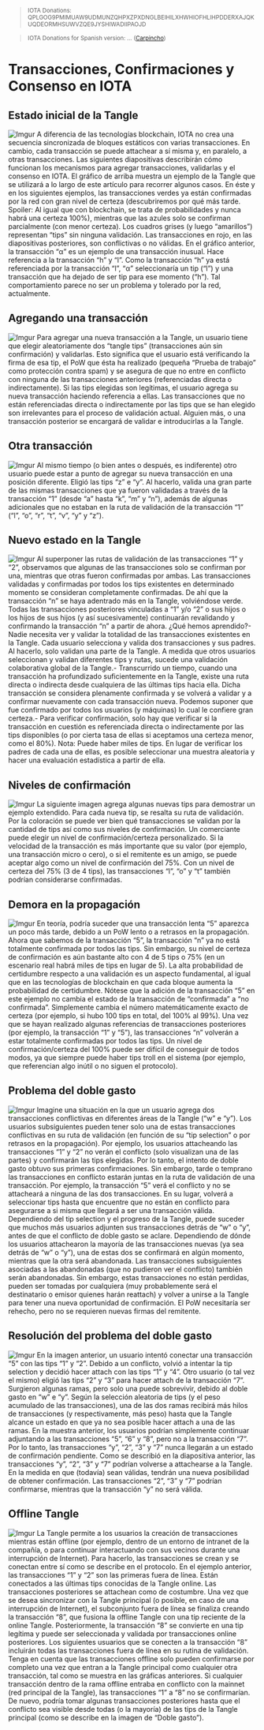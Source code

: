 ><sup>IOTA Donations: QPLGOG9PMIMUAW9UDMUNZQHPXZPXDNGLBEIHILXHWHIOFHLIHPDDERXAJQKUQDEORMHSUWVZQE9JYSHIWADIIPAOJD</sup>

><sup>IOTA Donations for Spanish version: ... ([Carpincho](http://www.iotahispano.com/2017/11/07/transacciones-confirmaciones-y-consenso-en-iota/))</sup>

# Transacciones, Confirmaciones y Consenso en IOTA
## Estado inicial de la Tangle
![Imgur](https://i.imgur.com/nJEE6Gp.png)
A diferencia de las tecnologías blockchain, IOTA no crea una secuencia sincronizada de bloques estáticos con varias transacciones. En cambio, cada transacción se puede attachear a sí misma y, en paralelo, a otras transacciones. Las siguientes diapositivas describirán cómo funcionan los mecanismos para agregar transacciones, validarlas y el consenso en IOTA.
El gráfico de arriba muestra un ejemplo de la Tangle que se utilizará a lo largo de este artículo para recorrer algunos casos. En éste y en los siguientes ejemplos, las transacciones verdes ya están confirmadas por la red con gran nivel de certeza (descubriremos por qué más tarde. Spoiler: Al igual que con blockchain, se trata de probabilidades y nunca habrá una certeza 100%), mientras que las azules solo se confirman parcialmente (con menor certeza). Los cuadros grises (y luego “amarillos”) representan “tips” sin ninguna validación. Las transacciones en rojo, en las diapositivas posteriores, son conflictivas o no válidas.
En el gráfico anterior, la transacción “α” es un ejemplo de una transacción inusual. Hace referencia a la transacción “h” y “l”. Como la transacción “h” ya está referenciada por la transacción “l”, “α” seleccionaría un tip (“l”) y una transacción que ha dejado de ser tip para ese momento (“h”). Tal comportamiento parece no ser un problema y tolerado por la red, actualmente.

## Agregando una transacción
![Imgur](https://i.imgur.com/jnl4F7n.png)
Para agregar una nueva transacción a la Tangle, un usuario tiene que elegir aleatoriamente dos “tangle tips” (transacciones aún sin confirmación) y validarlas. Esto significa que el usuario está verificando la firma de esa tip, el PoW que ésta ha realizado (pequeña “Prueba de trabajo” como protección contra spam) y se asegura de que no entre en conflicto con ninguna de las transacciones anteriores (referenciadas directa o indirectamente). Si las tips elegidas son legítimas, el usuario agrega su nueva transacción haciendo referencia a ellas.
Las transacciones que no están referenciadas directa o indirectamente por las tips que se han elegido son irrelevantes para el proceso de validación actual. Alguien más, o una transacción posterior se encargará de validar e introducirlas a la Tangle.
## Otra transacción
![Imgur](https://i.imgur.com/9cLQIS5.png)
Al mismo tiempo (o bien antes o después, es indiferente) otro usuario puede estar a punto de agregar su nueva transacción en una posición diferente. Eligió las tips “z” e “y”. Al hacerlo, valida una gran parte de las mismas transacciones que ya fueron validadas a través de la transacción “1” (desde “a” hasta “k”, “m” y “n”), además de algunas adicionales que no estaban en la ruta de validación de la transacción “1” (“l”, “o”, “r”, “t”, “v”, “y” y “z”).

## Nuevo estado en la Tangle
![Imgur](https://i.imgur.com/0VrE8BE.png)
Al superponer las rutas de validación de las transacciones “1” y “2”, observamos que algunas de las transacciones solo se confirman por una, mientras que otras fueron confirmadas por ambas. Las transacciones validadas y confirmadas por todos los tips existentes en determinado momento se consideran completamente confirmadas. De ahí que la transacción “n” se haya adentrado más en la Tangle, volviéndose verde. Todas las transacciones posteriores vinculadas a “1” y/o “2” o sus hijos o los hijos de sus hijos (y así sucesivamente) continuarán revalidando y confirmando la transacción “n” a partir de ahora.
¿Qué hemos aprendido?- Nadie necesita ver y validar la totalidad de las transacciones existentes en la Tangle. Cada usuario selecciona y valida dos transacciones y sus padres. Al hacerlo, solo validan una parte de la Tangle. A medida que otros usuarios seleccionan y validan diferentes tips y rutas, sucede una validación colaborativa global de la Tangle.- Transcurrido un tiempo, cuando una transacción ha profundizado suficientemente en la Tangle, existe una ruta directa o indirecta desde cualquiera de las últimas tips hacia ella. Dicha transacción se considera plenamente confirmada y se volverá a validar y a confirmar nuevamente con cada transacción nueva. Podemos suponer que fue confirmado por todos los usuarios (y máquinas) lo cual le confiere gran certeza.- Para verificar confirmación, solo hay que verificar si la transacción en cuestión es referenciada directa o indirectamente por las tips disponibles (o por cierta tasa de ellas si aceptamos una certeza menor, como el 80%). Nota: Puede haber miles de tips. En lugar de verificar los padres de cada una de ellas, es posible seleccionar una muestra aleatoria y hacer una evaluación estadística a partir de ella.

## Niveles de confirmación
![Imgur](https://i.imgur.com/s1oERZN.png)
La siguiente imagen agrega algunas nuevas tips para demostrar un ejemplo extendido. Para cada nueva tip, se resalta su ruta de validación. Por la coloración se puede ver bien qué transacciones se validan por la cantidad de tips así como sus niveles de confirmación.
Un comerciante puede elegir un nivel de confirmación/certeza personalizado. Si la velocidad de la transacción es más importante que su valor (por ejemplo, una transacción micro o cero), o si el remitente es un amigo, se puede aceptar algo como un nivel de confirmación del 75%. Con un nivel de certeza del 75% (3 de 4 tips), las transacciones “l”, “o” y “t” también podrían considerarse confirmadas.

## Demora en la propagación
![Imgur](https://i.imgur.com/QLPpmKA.png)
En teoría, podría suceder que una transacción lenta “5” aparezca un poco más tarde, debido a un PoW lento o a retrasos en la propagación. Ahora que sabemos de la transacción “5”, la transacción “n” ya no está totalmente confirmada por todos las tips. Sin embargo, su nivel de certeza de confirmación es aún bastante alto con 4 de 5 tips o 75% (en un escenario real habrá miles de tips en lugar de 5). La alta probabilidad de certidumbre respecto a una validación es un aspecto fundamental, al igual que en las tecnologías de blockchain en que cada bloque aumenta la probabilidad de certidumbre.
Nótese que la adición de la transacción “5” en este ejemplo no cambia el estado de la transacción de “confirmada” a “no confirmada”. Simplemente cambia el número matemáticamente exacto de certeza (por ejemplo, si hubo 100 tips en total, del 100% al 99%). Una vez que se hayan realizado algunas referencias de transacciones posteriores (por ejemplo, la transacción “1” y “5”), las transacciones “n” volverán a estar totalmente confirmadas por todos las tips.
Un nivel de confirmación/certeza del 100% puede ser difícil de conseguir de todos modos, ya que siempre puede haber tips troll en el sistema (por ejemplo, que referencian algo inútil o no siguen el protocolo).

## Problema del doble gasto
![Imgur](https://i.imgur.com/DUsFpSA.png)
Imagine una situación en la que un usuario agrega dos transacciones conflictivas en diferentes áreas de la Tangle (“w” e “y”). Los usuarios subsiguientes pueden tener solo una de estas transacciones conflictivas en su ruta de validación (en función de su “tip selection” o por retrasos en la propagación). Por ejemplo, los usuarios attacheando las transacciones “1” y “2” no verán el conflicto (solo visualizan una de las partes) y confirmarán las tips elegidas. Por lo tanto, el intento de doble gasto obtuvo sus primeras confirmaciones. Sin embargo, tarde o temprano las transacciones en conflicto estarán juntas en la ruta de validación de una transacción. Por ejemplo, la transacción “5” verá el conflicto y no se attacheará a ninguna de las dos transacciones. En su lugar, volverá a seleccionar tips hasta que encuentre que no están en conflicto para asegurarse a si misma que llegará a ser una transacción válida.
Dependiendo del tip selection y el progreso de la Tangle, puede suceder que muchos más usuarios adjunten sus transacciones detrás de “w” o “y”, antes de que el conflicto de doble gasto se aclare. Dependiendo de dónde los usuarios attachearon la mayoría de las transacciones nuevas (ya sea detrás de “w” o “y”), una de estas dos se confirmará en algún momento, mientras que la otra será abandonada. Las transacciones subsiguientes asociadas a las abandonadas (que no pudieron ver el conflicto) también serán abandonadas. Sin embargo, estas transacciones no están perdidas, pueden ser tomadas por cualquiera (muy probablemente será el destinatario o emisor quienes harán reattach) y volver a unirse a la Tangle para tener una nueva oportunidad de confirmación. El PoW necesitaría ser rehecho, pero no se requieren nuevas firmas del remitente.
## Resolución del problema del doble gasto
![Imgur](https://i.imgur.com/pbOjVu1.png)
En la imagen anterior, un usuario intentó conectar una transacción “5” con las tips “1” y “2”. Debido a un conflicto, volvió a intentar la tip selection y decidió hacer attach con las tips “1” y “4”. Otro usuario (o tal vez el mismo) eligió las tips “2” y “3” para hacer attach de la transacción “7”. Surgieron algunas ramas, pero solo una puede sobrevivir, debido al doble gasto en “w” e “y”. Según la selección aleatoria de tips (y el peso acumulado de las transacciones), una de las dos ramas recibirá más hilos de transacciones (y respectivamente, más peso) hasta que la Tangle alcance un estado en que ya no sea posible hacer attach a una de las ramas. En la muestra anterior, los usuarios podrían simplemente continuar adjuntando a las transacciones “5”, “6” y “8”, pero no a la transacción “7”. Por lo tanto, las transacciones “y”, “2”, “3” y “7” nunca llegarán a un estado de confirmación pendiente.
Como se describió en la diapositiva anterior, las transacciones “y”, “2”, “3” y “7” podrían volverse a attachearse a la Tangle. En la medida en que (todavía) sean válidas, tendrán una nueva posibilidad de obtener confirmación. Las transacciones “2”, “3” y “7” podrían confirmarse, mientras que la transacción “y” no será válida.

## Offline Tangle
![Imgur](https://i.imgur.com/C0zaub3.png)
La Tangle permite a los usuarios la creación de transacciones mientras están offline (por ejemplo, dentro de un entorno de intranet de la compañía, o para continuar interactuando con sus vecinos durante una interrupción de Internet). Para hacerlo, las transacciones se crean y se conectan entre sí como se describe en el protocolo.
En el ejemplo anterior, las transacciones “1” y “2” son las primeras fuera de línea. Están conectados a las últimas tips conocidas de la Tangle online. Las transacciones posteriores se attachean como de costumbre. Una vez que se desea sincronizar con la Tangle principal (o posible, en caso de una interrupción de Internet), el subconjunto fuera de línea se finaliza creando la transacción “8”, que fusiona la offline Tangle con una tip reciente de la online Tangle. Posteriormente, la transacción “8” se convierte en una tip legítima y puede ser seleccionada y validada por transacciones online posteriores. Los siguientes usuarios que se conecten a la transacción “8” incluirán todas las transacciones fuera de línea en su rutina de validación.
Tenga en cuenta que las transacciones offline solo pueden confirmarse por completo una vez que entran a la Tangle principal como cualquier otra transacción, tal como se muestra en las gráficas anteriores. Si cualquier transacción dentro de la rama offline entraba en conflicto con la mainnet (red principal de la Tangle), las transacciones “1” a “8” no se confirmarían. De nuevo, podría tomar algunas transacciones posteriores hasta que el conflicto sea visible desde todas (o la mayoría) de las tips de la Tangle principal (como se describe en la imagen de “Doble gasto”).


